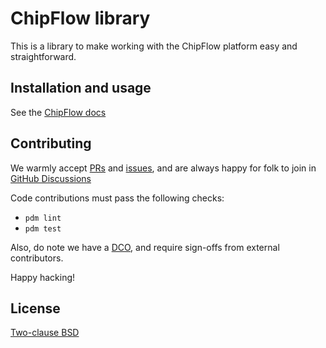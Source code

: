 # ChipFlow library

This is a library to make working with the ChipFlow platform easy and straightforward.

## Installation and usage

See the [ChipFlow docs](https://docs.chipflow.io)


## Contributing

We warmly accept [PRs](https://github.com/chipFlow/chipflow-lib/pulls)
and [issues](https://github.com/ChipFlow/chipflow-lib/issues), and are
always happy for folk to join in [GitHub Discussions](https://github.com/ChipFlow/chipflow-central/discussions)


Code contributions must pass the following checks:
- `pdm lint`
- `pdm test`

Also, do note we have a [DCO](https://developercertificate.org/), and require sign-offs from external contributors.

Happy hacking!

## License

[Two-clause BSD](LICENSE.md)
